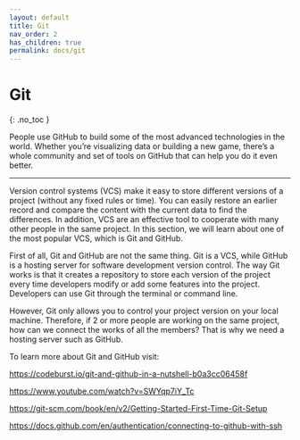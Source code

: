 ```yaml
---
layout: default
title: Git
nav_order: 2
has_children: true
permalink: docs/git
---
```


# Git
{: .no_toc }


People use GitHub to build some of the most advanced technologies in the world. Whether you’re visualizing data or building a new game, there’s a whole community and set of tools on GitHub that can help you do it even better.

---

Version control systems (VCS) make it easy to store different versions of a project (without any fixed rules or time). You can easily restore an earlier record and compare the content with the current data to find the differences. In addition, VCS are an effective tool to cooperate with many other people in the same project. In this section, we will learn about one of the most popular VCS, which is Git and GitHub.

First of all, Git and GitHub are not the same thing. Git is a VCS, while GitHub is a hosting server for software development version control. The way Git works is that it creates a repository to store each version of the project every time developers modify or add some features into the project. Developers can use Git through the terminal or command line.

However, Git only allows you to control your project version on your local machine. Therefore, if 2 or more people are working on the same project, how can we connect the works of all the members? That is why we need a hosting server such as GitHub.

To learn more about Git and GitHub visit:

<https://codeburst.io/git-and-github-in-a-nutshell-b0a3cc06458f>

<https://www.youtube.com/watch?v=SWYqp7iY_Tc>

<https://git-scm.com/book/en/v2/Getting-Started-First-Time-Git-Setup>

<https://docs.github.com/en/authentication/connecting-to-github-with-ssh>
